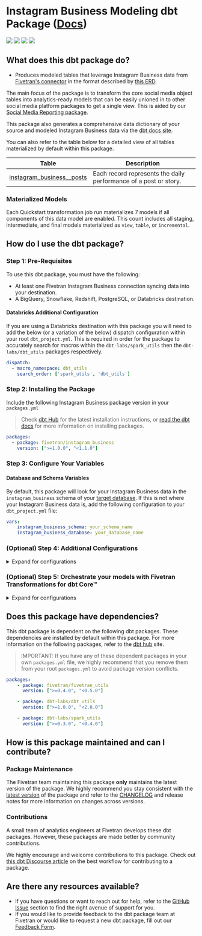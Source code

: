 # Instagram Business Modeling dbt Package ([Docs](https://fivetran.github.io/dbt_instagram_business/))

<p align="left">
    <a alt="License"
        href="https://github.com/fivetran/dbt_instagram_business/blob/main/LICENSE">
        <img src="https://img.shields.io/badge/License-Apache%202.0-blue.svg" /></a>
    <a alt="dbt-core">
        <img src="https://img.shields.io/badge/dbt_Core™_version->=1.3.0_,<2.0.0-orange.svg" /></a>
    <a alt="Maintained?">
        <img src="https://img.shields.io/badge/Maintained%3F-yes-green.svg" /></a>
    <a alt="PRs">
        <img src="https://img.shields.io/badge/Contributions-welcome-blueviolet" /></a>
</p>

## What does this dbt package do?

- Produces modeled tables that leverage Instagram Business data from [Fivetran's connector](https://fivetran.com/docs/applications/instagram-business) in the format described by [this ERD](https://fivetran.com/docs/applications/instagram-business#schemainformation).

The main focus of the package is to transform the core social media object tables into analytics-ready models that can be easily unioned in to other social media platform packages to get a single view. This is aided by our [Social Media Reporting package](https://github.com/fivetran/dbt_social_media_reporting).

This package also generates a comprehensive data dictionary of your source and modeled Instagram Business data via the [dbt docs site](https://fivetran.github.io/dbt_instagram_business/).

<!--section=“instagram_business_transformation_model"-->

You can also refer to the table below for a detailed view of all tables materialized by default within this package.

| **Table**                    | **Description**                                                                                                        |
| ---------------------------- | ---------------------------------------------------------------------------------------------------------------------- |
| [instagram_business__posts](https://github.com/fivetran/dbt_instagram_business/blob/main/models/instagram_business__posts.sql)         | Each record represents the daily performance of a post or story. |

### Materialized Models
Each Quickstart transformation job run materializes 7 models if all components of this data model are enabled. This count includes all staging, intermediate, and final models materialized as `view`, `table`, or `incremental`.

<!--section-end-->

## How do I use the dbt package?
### Step 1: Pre-Requisites
To use this dbt package, you must have the following:
- At least one  Fivetran Instagram Business connection syncing data into your destination.
- A BigQuery, Snowflake, Redshift, PostgreSQL, or Databricks destination.

#### Databricks Additional Configuration
If you are using a Databricks destination with this package you will need to add the below (or a variation of the below) dispatch configuration within your root `dbt_project.yml`. This is required in order for the package to accurately search for macros within the `dbt-labs/spark_utils` then the `dbt-labs/dbt_utils` packages respectively.
```yml
dispatch:
  - macro_namespace: dbt_utils
    search_order: ['spark_utils', 'dbt_utils']
```

### Step 2: Installing the Package
Include the following Instagram Business package version in your `packages.yml`
> Check [dbt Hub](https://hub.getdbt.com/) for the latest installation instructions, or [read the dbt docs](https://docs.getdbt.com/docs/package-management) for more information on installing packages.

```yaml
packages:
  - package: fivetran/instagram_business
    version: [">=1.0.0", "<1.1.0"]
```

### Step 3: Configure Your Variables
#### Database and Schema Variables
By default, this package will look for your Instagram Business data in the `instagram_business` schema of your [target database](https://docs.getdbt.com/docs/running-a-dbt-project/using-the-command-line-interface/configure-your-profile). If this is not where your Instagram Business data is, add the following configuration to your `dbt_project.yml` file:

```yml
vars:
    instagram_business_schema: your_schema_name
    instagram_business_database: your_database_name 
```

### (Optional) Step 4: Additional Configurations
<details><summary>Expand for configurations</summary>

#### Change the Build Schema
By default, this package builds the GitHub staging models within a schema titled (<target_schema> + `_stg_instagram_business`) in your target database. If this is not where you would like your GitHub staging data to be written to, add the following configuration to your root `dbt_project.yml` file:

```yml
models:
    instagram_business:
      +schema: my_new_schema_name # Leave +schema: blank to use the default target_schema.
      staging:
        +schema: my_new_schema_name # Leave +schema: blank to use the default target_schema.
```

#### Change the source table references
If an individual source table has a different name than the package expects, add the table name as it appears in your destination to the respective variable:
> IMPORTANT: See this project's [`dbt_project.yml`](https://github.com/fivetran/dbt_instagram_business_source/blob/main/dbt_project.yml) variable declarations to see the expected names.
    
```yml
vars:
    instagram_business_<default_source_table_name>_identifier: your_table_name 
```

#### Unioning Multiple Instagram Business Connections
If you have multiple Instagram Business connections in Fivetran and want to use this package on all of them simultaneously, we have provided functionality to do so. The package will union all of the data together and pass the unioned table(s) into the final models. You will be able to see which source it came from in the `source_relation` column(s) of each model. To use this functionality, you will need to set either (**note that you cannot use both**) the `union_schemas` or `union_databases` variables:

```yml
# dbt_project.yml
...
config-version: 2
vars:
    ##You may set EITHER the schemas variables below
    instagram_business_union_schemas: ['instagram_business_one','instagram_business_two']

    ##Or may set EITHER the databases variables below
    instagram_business_union_databases: ['instagram_business_one','instagram_business_two']
```
</details>

### (Optional) Step 5: Orchestrate your models with Fivetran Transformations for dbt Core™
<details><summary>Expand for configurations</summary>
<br>
Fivetran offers the ability for you to orchestrate your dbt project through the [Fivetran Transformations for dbt Core™](https://fivetran.com/docs/transformations/dbt) product. Refer to the linked docs for more information on how to setup your project for orchestration through Fivetran.
</details>

## Does this package have dependencies?
This dbt package is dependent on the following dbt packages. These dependencies are installed by default within this package. For more information on the following packages, refer to the [dbt hub](https://hub.getdbt.com/) site.
> IMPORTANT: If you have any of these dependent packages in your own `packages.yml` file, we highly recommend that you remove them from your root `packages.yml` to avoid package version conflicts.
    
```yml
packages:
    - package: fivetran/fivetran_utils
      version: [">=0.4.0", "<0.5.0"]

    - package: dbt-labs/dbt_utils
      version: [">=1.0.0", "<2.0.0"]

    - package: dbt-labs/spark_utils
      version: [">=0.3.0", "<0.4.0"]
```

## How is this package maintained and can I contribute?
### Package Maintenance
The Fivetran team maintaining this package **only** maintains the latest version of the package. We highly recommend you stay consistent with the [latest version](https://hub.getdbt.com/fivetran/instagram_business/latest/) of the package and refer to the [CHANGELOG](https://github.com/fivetran/dbt_instagram_business/blob/main/CHANGELOG.md) and release notes for more information on changes across versions.

### Contributions
A small team of analytics engineers at Fivetran develops these dbt packages. However, these packages are made better by community contributions.

We highly encourage and welcome contributions to this package. Check out [this dbt Discourse article](https://discourse.getdbt.com/t/contributing-to-a-dbt-package/657) on the best workflow for contributing to a package.

## Are there any resources available?
- If you have questions or want to reach out for help, refer to the [GitHub Issue](https://github.com/fivetran/dbt_instagram_business/issues/new/choose) section to find the right avenue of support for you.
- If you would like to provide feedback to the dbt package team at Fivetran or would like to request a new dbt package, fill out our [Feedback Form](https://www.surveymonkey.com/r/DQ7K7WW).
